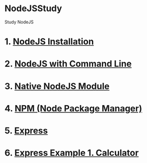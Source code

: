 # NodeJSStudy
Study NodeJS

# 1. [NodeJS Installation](https://nodejs.org/ko/)
# 2. [NodeJS with Command Line](https://github.com/mbsmbs/NodeJSStudy/blob/master/NodeJSCMD.md)
# 3. [Native NodeJS Module](https://nodejs.org/ko/docs/)
# 4. [NPM (Node Package Manager)](https://github.com/mbsmbs/NodeJSStudy/blob/master/NPM.md)
# 5. [Express](https://github.com/mbsmbs/NodeJSStudy/blob/master/Express.md)
# 6. [Express Example 1. Calculator](https://github.com/mbsmbs/NodeJSStudy/blob/master/ExpressExamples/Calculator.md)
